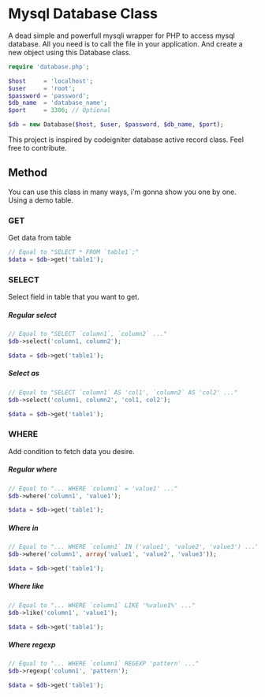 # Mysql Database Class
A dead simple and powerfull mysqli wrapper for PHP to access mysql database. All you need is to call the file in your application. And create a new object using this Database class.
```php
require 'database.php';

$host     = 'localhost';
$user     = 'root';
$password = 'password';
$db_name  = 'database_name';
$port     = 3306; // Optional

$db = new Database($host, $user, $password, $db_name, $port);
```
This project is inspired by codeigniter database active record class. Feel free to contribute.

## Method
You can use this class in many ways, i'm gonna show you one by one. Using a demo table.

### GET
Get data from table
```php
// Equal to "SELECT * FROM `table1`;"
$data = $db->get('table1');
```
### SELECT
Select field in table that you want to get.

##### Regular select
```php
// Equal to "SELECT `column1`, `column2` ..."
$db->select('column1, column2');

$data = $db->get('table1');
```
##### Select as
```php
// Equal to "SELECT `column1` AS 'col1', `column2` AS 'col2' ..."
$db->select('column1, column2', 'col1, col2');

$data = $db->get('table1');
```
### WHERE
Add condition to fetch data you desire.

##### Regular where
```php
// Equal to "... WHERE `column1` = 'value1' ..."
$db->where('column1', 'value1');

$data = $db->get('table1');
```
##### Where in
```php
// Equal to "... WHERE `column1` IN ('value1', 'value2', 'value3') ..."
$db->where('column1', array('value1', 'value2', 'value3'));

$data = $db->get('table1');
```
##### Where like
```php
// Equal to "... WHERE `column1` LIKE '%value1%' ..."
$db->like('column1', 'value1');

$data = $db->get('table1');
```
##### Where regexp
```php
// Equal to "... WHERE `column1` REGEXP 'pattern' ..."
$db->regexp('column1', 'pattern');

$data = $db->get('table1');
```